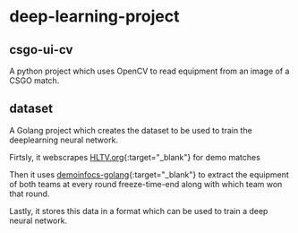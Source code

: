 # deep-learning-project

## csgo-ui-cv

A python project which uses OpenCV to read equipment from an image of a CSGO match.

## dataset

A Golang project which creates the dataset to be used to train the deeplearning neural network.

Firtsly, it webscrapes [HLTV.org](https://hltv.org){:target="_blank"} for demo matches

Then it uses [demoinfocs-golang](https://github.com/markus-wa/demoinfocs-golang){:target="_blank"}
 to extract the equipment of both teams at every round freeze-time-end along with which team won that round.
 
Lastly, it stores this data in a format which can be used to train a deep neural network.



